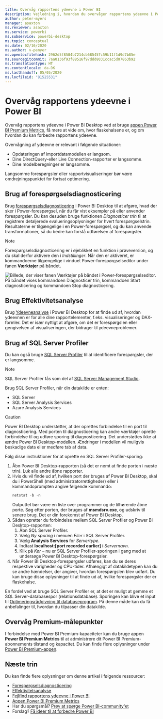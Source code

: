 ```yaml
---
title: Overvåg rapportens ydeevne i Power BI
description: Vejledning i, hvordan du overvåger rapportens ydeevne i Power BI.
author: peter-myers
manager: asaxton
ms.reviewer: asaxton
ms.service: powerbi
ms.subservice: powerbi-desktop
ms.topic: conceptual
ms.date: 02/16/2020
ms.author: v-pemyer
ms.openlocfilehash: 2962d5f8504b7214cb685457c59b11f1d9d7b85e
ms.sourcegitcommit: 7aa0136f93f88516f97ddd8031ccac5d07863b92
ms.translationtype: HT
ms.contentlocale: da-DK
ms.lasthandoff: 05/05/2020
ms.locfileid: "81525531"
---
```

# <a name="monitor-report-performance-in-power-bi"></a>Overvåg rapportens ydeevne i Power BI

Overvåg rapportens ydeevne i Power BI Desktop ved at bruge [appen Power BI Premium Metrics](../service-premium-metrics-app.md), få mere at vide om, hvor flaskehalsene er, og om hvordan du kan forbedre rapportens ydeevne.

Overvågning af ydeevne er relevant i følgende situationer:

- Opdateringen af importdatamodellen er langsom.
- Dine DirectQuery-eller Live Connection-rapporter er langsomme.
- Dine modelberegninger er langsomme.

Langsomme forespørgsler eller rapportvisualiseringer bør være omdrejningspunktet for fortsat optimering.

## <a name="use-query-diagnostics"></a>Brug af forespørgselsdiagnosticering

Brug [forespørgselsdiagnosticering](/power-query/QueryDiagnostics) i Power BI Desktop til at afgøre, hvad der sker i Power-forespørgsel, når du får vist eksempler på eller anvender forespørgsler. Du kan desuden bruge funktionen _Diagnosticer trin_ til at registrere detaljerede evalueringsoplysninger for hvert forespørgselstrin. Resultaterne er tilgængelige i en Power-forespørgsel, og du kan anvende transformationer, så du bedre kan forstå udførelsen af forespørgsler.

> [!NOTE]
> Forespørgselsdiagnosticering er i øjeblikket en funktion i prøveversion, og du skal derfor aktivere den i _Indstillinger_. Når den er aktiveret, er kommandoerne tilgængelige i vinduet Power-forespørgselseditor under fanen **Værktøjer** på båndet.

![Billede, der viser fanen Værktøjer på båndet i Power-forespørgselseditor. På båndet vises kommandoen Diagnosticer trin, kommandoen Start diagnosticering og kommandoen Stop diagnosticering.](media/monitor-report-performance/power-query-diagnotics.png)

## <a name="use-performance-analyzer"></a>Brug Effektivitetsanalyse

Brug [Ydeevneanalyse](../desktop-performance-analyzer.md) i Power BI Desktop for at finde ud af, hvordan ydeevnen er for alle dine rapportelementer, f.eks. visualiseringer og DAX-formler. Det er især nyttigt at afgøre, om det er forespørgslen eller gengivelsen af visualiseringen, der bidrager til ydeevneproblemer.

## <a name="use-sql-server-profiler"></a>Brug af SQL Server Profiler

Du kan også bruge [SQL Server Profiler](/sql/tools/sql-server-profiler/sql-server-profiler) til at identificere forespørgsler, der er langsomme.

> [!NOTE]
> SQL Server Profiler fås som del af [SQL Server Management Studio](/sql/ssms/download-sql-server-management-studio-ssms).

Brug SQL Server Profiler, når din datakilde er enten:

- SQL Server
- SQL Server Analysis Services
- Azure Analysis Services

> [!CAUTION]
> Power BI Desktop understøtter, at der oprettes forbindelse til en port til diagnosticering. Med porten til diagnosticering kan andre værktøjer oprette forbindelse til og udføre sporing til diagnosticering. Det understøttes ikke at ændre Power BI Desktop-modellen. Ændringer i modellen vil muligvis beskadige data eller medføre tab af data.

Følg disse instruktioner for at oprette en SQL Server Profiler-sporing:

1. Åbn Power BI Desktop-rapporten (så det er nemt at finde porten i næste trin). Luk alle andre åbne rapporter.
1. Hvis du vil finde ud af, hvilken port der bruges af Power BI Desktop, skal du i PowerShell (med administratorrettigheder) eller i kommandoprompten angive følgende kommando:
    ```powershell
    netstat -b -n
    ```
    Outputtet bør være en liste over programmer og de tilhørende åbne porte. Søg efter porten, der bruges af **msmdsrv.exe**, og udskriv til senere brug. Det er din forekomst af Power BI Desktop.
1. Sådan opretter du forbindelse mellem SQL Server Profiler og Power BI Desktop-rapporten:
    1. Åbn SQL Server Profiler.
    1. Vælg _Ny sporing_ i menuen _Filer_ i SQL Server Profiler.
    1. Vælg **Analysis Services** for _Servertype_.
    1. Indtast **localhost:[port recorded earlier]** i _Servernavn_.
    1. Klik på _Kør_ – nu er SQL Server Profiler-sporingen i gang med at undersøge Power BI Desktop-forespørgsler.
1. Når Power BI Desktop-forespørgsler udføres, kan du se deres respektive varigheder og CPU-tider. Afhængigt af datakildetypen kan du se andre hændelser, der angiver, hvordan forespørgslen blev udført. Du kan bruge disse oplysninger til at finde ud af, hvilke forespørgsler der er flaskehalse.

En fordel ved at bruge SQL Server Profiler er, at det er muligt at gemme et SQL Server-databasespor (relationsdatabase). Sporingen kan blive et input til [Optimeringsrådgivning til databaseprogram](/sql/relational-databases/performance/start-and-use-the-database-engine-tuning-advisor). På denne måde kan du få anbefalinger til, hvordan du tilpasser din datakilde.

## <a name="monitor-premium-metrics"></a>Overvåg Premium-målepunkter

I forbindelse med Power BI Premium-kapaciteter kan du bruge appen **Power BI Premium Metrics** til at administrere dit Power BI Premium-abonnements tilstand og kapacitet. Du kan finde flere oplysninger under [Power BI Premium-appen](../service-premium-metrics-app.md).

## <a name="next-steps"></a>Næste trin

Du kan finde flere oplysninger om denne artikel i følgende ressourcer:

- [Forespørgselsdiagnosticering](/power-query/QueryDiagnostics)
- [Effektivitetsanalyse](../desktop-performance-analyzer.md)
- [Fejlfind rapportens ydeevne i Power BI](report-performance-troubleshoot.md)
- [Appen Power BI Premium Metrics](../service-premium-metrics-app.md)
- Har du spørgsmål? [Prøv at spørge Power BI-community'et](https://community.powerbi.com/)
- Forslag? [Få ideer til at forbedre Power BI](https://ideas.powerbi.com/)

